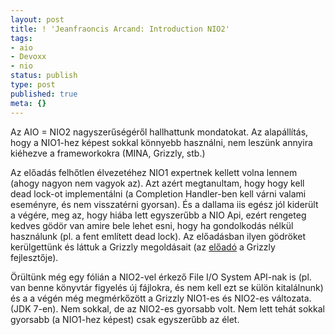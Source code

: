 ```yaml
---
layout: post
title: ! 'Jeanfraoncis Arcand: Introduction NIO2'
tags:
- aio
- Devoxx
- nio
status: publish
type: post
published: true
meta: {}
---
```

Az AIO = NIO2 nagyszerűségéről hallhattunk mondatokat. Az alapállítás, hogy a
NIO1-hez képest sokkal könnyebb használni, nem leszünk annyira kiéhezve a
frameworkokra (MINA, Grizzly, stb.)

  
Az előadás felhőtlen élvezetéhez NIO1 expertnek kellett volna lennem (ahogy
nagyon nem vagyok az). Azt azért megtanultam, hogy hogy kell dead lock-ot
implementálni (a Completion Handler-ben kell várni valami eseményre, és nem
visszatérni gyorsan). És a dallama iis egész jól kiderült a végére, meg az,
hogy hiába lett egyszerűbb a NIO Api, ezért rengeteg kedves gödör van amire
bele lehet esni, hogy ha gondolkodás nélkül használunk (pl. a fent említett
dead lock). Az előadásban ilyen gödröket kerülgettünk és láttuk a Grizzly
megoldásait (az [előadó](http://weblogs.java.net/blog/jfarcand) a Grizzly
fejlesztője).

  
Örültünk még egy fólián a NIO2-vel érkező File I/O System API-nak is (pl. van
benne könyvtár figyelés új fájlokra, és nem kell ezt se külön kitalálnunk) és
a a végén még megmérkőzött a Grizzly NIO1-es és NIO2-es változata. (JDK 7-en).
Nem sokkal, de az NIO2-es gyorsabb volt. Nem lett tehát sokkal gyorsabb (a
NIO1-hez képest) csak egyszerűbb az élet.

